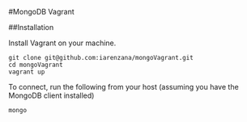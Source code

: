 #MongoDB Vagrant

##Installation

Install Vagrant on your machine.

```
git clone git@github.com:iarenzana/mongoVagrant.git
cd mongoVagrant
vagrant up
```

To connect, run the following from your host (assuming you have the MongoDB client installed)

```
mongo
```
